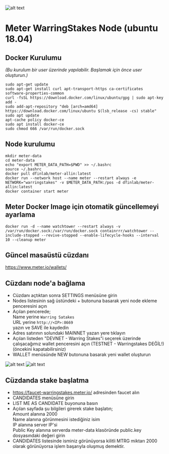 ![alt text](https://avatars.githubusercontent.com/u/50934298?s=200&v=4)

# Meter WarringStakes Node (ubuntu 18.04)
## Docker Kurulumu  
*(Bu kurulum bir user üzerinde yapılabilir. Başlamak için önce user oluşturun.)*  

`sudo apt-get update`  
`sudo apt-get install curl apt-transport-https ca-certificates software-properties-common`  
`curl -fsSL https://download.docker.com/linux/ubuntu/gpg | sudo apt-key add -`  
`sudo add-apt-repository "deb [arch=amd64] https://download.docker.com/linux/ubuntu $(lsb_release -cs) stable"`  
`sudo apt update`  
`apt-cache policy docker-ce`  
`sudo apt install docker-ce`  
`sudo chmod 666 /var/run/docker.sock`  

## Node kurulumu  
`mkdir meter-data`  
`cd meter-data`  
`echo "export METER_DATA_PATH=$PWD" >> ~/.bashrc`  
`source ~/.bashrc`  
`docker pull dfinlab/meter-allin:latest`  
`docker run --network host --name meter --restart always -e NETWORK="warringstakes" -v $METER_DATA_PATH:/pos -d dfinlab/meter-allin:latest`  
`docker container start meter`  

## Meter Docker Image için otomatik güncellemeyi ayarlama
`docker run -d --name watchtower --restart always -v /var/run/docker.sock:/var/run/docker.sock containrrr/watchtower --include-stopped --revive-stopped --enable-lifecycle-hooks --interval 10 --cleanup meter`  

## Güncel masaüstü cüzdanı  
https://www.meter.io/wallets/  

## Cüzdanı node'a bağlama  
* Cüzdanı açtıktan sonra SETTINGS menüsüne girin  
* Nodes listesinin sağ üstündeki + butonuna basarak yeni node ekleme penceresini açın  
* Açılan pencerede;  
  Name yerine `Warring Satakes`  
  URL yerine `http://<IP>:8669`  
  yazın ve SAVE ile kaydedin  
* Adres satırının solundaki MAINNET yazan yere tıklayın  
* Açılan listeden "DEVNET - Warring Stakes"i seçerek üzerinde çalışacağımız wallet penceresini açın (TESTNET - Warringstakes DEĞİL!) (öncekini kapatabilirsiniz)  
* WALLET menüsünde NEW butonuna basarak yeni wallet oluşturun  

![alt text](https://raw.githubusercontent.com/meterio/WarringStakes/master/addnode.png)
![alt text](https://raw.githubusercontent.com/meterio/WarringStakes/master/connectnode.png)

## Cüzdanda stake başlatma  
* https://faucet-warringstakes.meter.io/ adresinden faucet alın  
* CANDIDATES menüsüne girin  
* LIST ME AS CANDIDATE buyonuna basın  
* Açılan sayfada şu bilgileri girerek stake başlatın;  
  Amount alanına 2000  
  Name alanına görünmesini istediğiniz isim  
  IP alanına server IP'si  
  Public Key alanına serverda meter-data klasöründe public.key dosyasındaki değeri girin  
* CANDIDATES listesinde isminiz görünüyorsa kilitli MTRG miktarı 2000 olarak görünüyorsa işlem başarıyla oluşmuş demektir.
